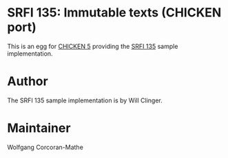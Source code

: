 # SRFI 135: Immutable texts (CHICKEN port)

This is an egg for [CHICKEN 5](call-cc.org) providing the
[SRFI 135](https://srfi.schemers.org/srfi-135) sample implementation.

# Author

The SRFI 135 sample implementation is by Will Clinger.

# Maintainer

Wolfgang Corcoran-Mathe
